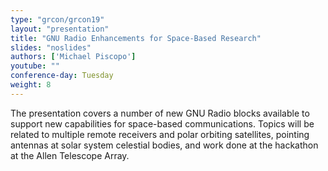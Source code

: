 ```yaml
---
type: "grcon/grcon19"
layout: "presentation"
title: "GNU Radio Enhancements for Space-Based Research"
slides: "noslides"
authors: ['Michael Piscopo']
youtube: ""
conference-day: Tuesday
weight: 8
---
```

The presentation covers a number of new GNU Radio blocks available to support new capabilities for space-based communications.  Topics will be related to multiple remote receivers and polar orbiting satellites, pointing antennas at solar system celestial bodies, and work done at the hackathon at the Allen Telescope Array.
